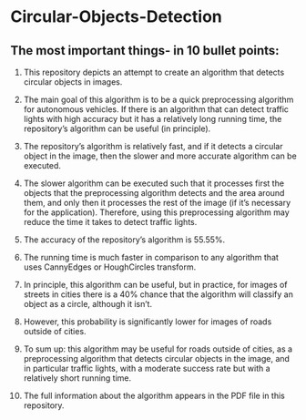 # Circular-Objects-Detection

## The most important things- in 10 bullet points:

1. This repository depicts an attempt to create an algorithm that detects circular objects in images.

2. The main goal of this algorithm is to be a quick preprocessing algorithm for autonomous vehicles. If there is an algorithm that can detect traffic lights with high accuracy but it has a relatively long running time, the repository’s algorithm can be useful (in principle).
 
3. The repository’s algorithm is relatively fast, and if it detects a circular object in the image, then the slower and more accurate algorithm can be executed.

4. The slower algorithm can be executed such that it processes first the objects that the preprocessing algorithm detects and the area around them, and only then it processes the rest of the image (if it’s necessary for the application). Therefore, using this preprocessing algorithm may reduce the time it takes to detect traffic lights.

5. The accuracy of the repository’s algorithm is 55.55%.

6. The running time is much faster in comparison to any algorithm that uses CannyEdges or HoughCircles transform.

7. In principle, this algorithm can be useful, but in practice, for images of streets in cities there is a 40% chance that the algorithm will classify an object as a circle, although it isn’t.

8. However, this probability is significantly lower for images of roads outside of cities.

9. To sum up: this algorithm may be useful for roads outside of cities, as a preprocessing algorithm that detects circular objects in the image, and in particular traffic lights, with a moderate success rate but with a relatively short running time.

10. The full information about the algorithm appears in the PDF file in this repository.
